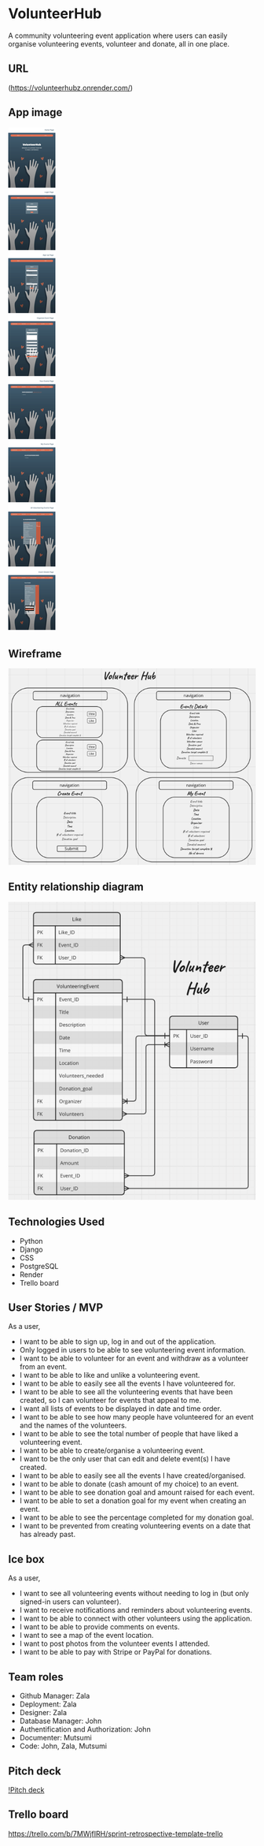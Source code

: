 # VolunteerHub

A community volunteering event application where users can easily organise volunteering events, volunteer and donate, all in one place.

## URL

(https://volunteerhubz.onrender.com/)

## App image

![app images](main_app/static/images/photos-read-me/VolunteerHubAppScreenshots.png)

## Wireframe

![Wireframes](main_app/static/images/photos-read-me/Wireframes.png)

## Entity relationship diagram

![ERD](main_app/static/images/photos-read-me/ERD.png)

## Technologies Used

- Python
- Django
- CSS
- PostgreSQL
- Render
- Trello board

## User Stories / MVP

As a user,

- I want to be able to sign up, log in and out of the application.
- Only logged in users to be able to see volunteering event information.
- I want to be able to volunteer for an event and withdraw as a volunteer from an event.
- I want to be able to like and unlike a volunteering event.
- I want to be able to easily see all the events I have volunteered for.
- I want to be able to see all the volunteering events that have been created, so I can volunteer for events that appeal to me.
- I want all lists of events to be displayed in date and time order.
- I want to be able to see how many people have volunteered for an event and the names of the volunteers.
- I want to be able to see the total number of people that have liked a volunteering event.
- I want to be able to create/organise a volunteering event.
- I want to be the only user that can edit and delete event(s) I have created.
- I want to be able to easily see all the events I have created/organised.
- I want to be able to donate (cash amount of my choice) to an event.
- I want to be able to see donation goal and amount raised for each event.
- I want to be able to set a donation goal for my event when creating an event.
- I want to be able to see the percentage completed for my donation goal.
- I want to be prevented from creating volunteering events on a date that has already past.

## Ice box

As a user,

- I want to see all volunteering events without needing to log in (but only signed-in users can volunteer).
- I want to receive notifications and reminders about volunteering events.
- I want to be able to connect with other volunteers using the application.
- I want to be able to provide comments on events.
- I want to see a map of the event location.
- I want to post photos from the volunteer events I attended.
- I want to be able to pay with Stripe or PayPal for donations.

## Team roles

- Github Manager: Zala
- Deployment: Zala
- Designer: Zala
- Database Manager: John
- Authentification and Authorization: John
- Documenter: Mutsumi
- Code: John, Zala, Mutsumi

## Pitch deck

[!Pitch deck](main_app/static/images/VolunteerHub_slide.pdf)

## Trello board

https://trello.com/b/7MWjfIRH/sprint-retrospective-template-trello
